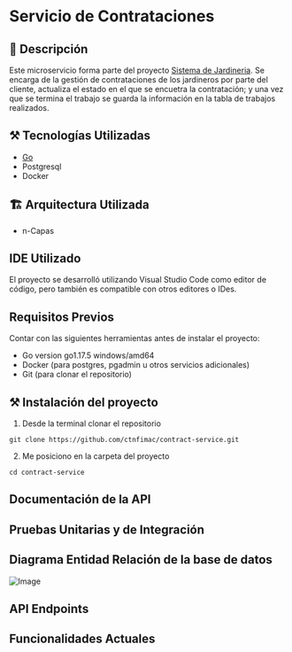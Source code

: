 # Servicio de Contrataciones

## 📄 Descripción
Este microservicio forma parte del proyecto [Sistema de Jardineria](https://github.com/ctnfimac/SistemaDeJardineria).
Se encarga de la gestión de contrataciones de los jardineros por parte del cliente, actualiza el estado en el que se encuetra la contratación; y una vez que se termina el trabajo se guarda la información en la tabla de trabajos realizados.


## ⚒ Tecnologías Utilizadas
- [Go](https://go.dev/)
- Postgresql
- Docker

## 🏗 Arquitectura Utilizada
- n-Capas

## IDE Utilizado
El proyecto se desarrolló utilizando Visual Studio Code como editor de código, pero también es compatible con otros editores o IDes.


## Requisitos Previos
Contar con las siguientes herramientas antes de instalar el proyecto:

- Go version go1.17.5 windows/amd64
- Docker (para postgres, pgadmin u otros servicios adicionales)
- Git (para clonar el repositorio)


## ⚒ Instalación del proyecto

1. Desde la terminal clonar el repositorio
```
git clone https://github.com/ctnfimac/contract-service.git
```

2. Me posiciono en la carpeta del proyecto
```
cd contract-service
```


## Documentación de la API 

## Pruebas Unitarias y de Integración


## Diagrama Entidad Relación de la base de datos
![Image](https://github.com/user-attachments/assets/3644d57d-251a-4a9d-bf18-dba0005e4c79)


## API Endpoints


## Funcionalidades Actuales
